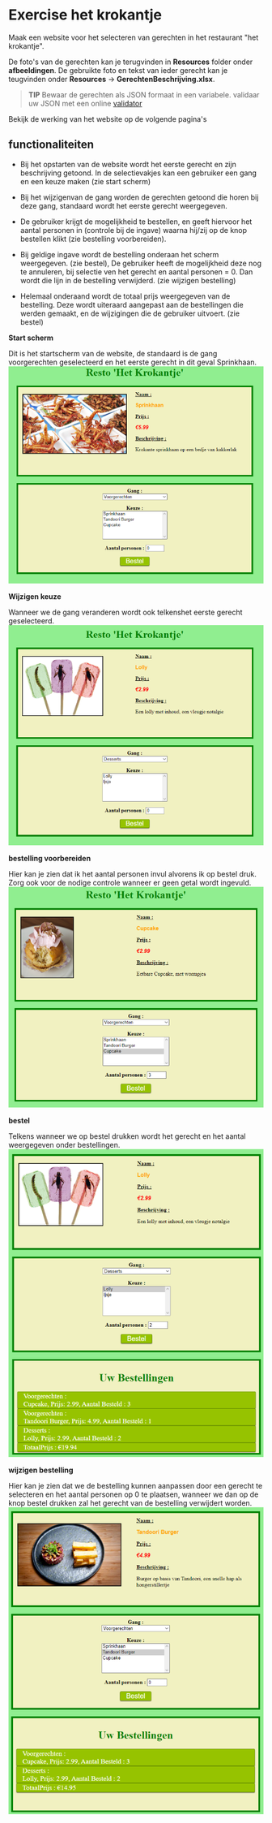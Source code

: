 # Exercise het krokantje

Maak een website voor het selecteren van gerechten in het restaurant "het krokantje".

De foto's van de gerechten kan je terugvinden in **Resources** folder onder **afbeeldingen**. De gebruikte foto en tekst van ieder gerecht kan je teugvinden onder **Resources** -> **GerechtenBeschrijving.xlsx**.

> **TIP** Bewaar de gerechten als JSON formaat in een variabele. validaar uw JSON met een online [validator](https://jsonlint.com) 

Bekijk de werking van het website op de volgende pagina's

## functionaliteiten
- Bij het opstarten van de website wordt het eerste gerecht en zijn beschrijving getoond. In de selectievakjes kan een gebruiker een gang en een keuze maken (zie start scherm)

- Bij het wijzigenvan de gang worden de gerechten getoond die horen bij deze gang, standaard wordt het eerste gerecht weergegeven.
- De gebruiker krijgt de mogelijkheid te bestellen, en geeft hiervoor het aantal personen in (controle bij de ingave) waarna hij/zij op de knop bestellen klikt (zie bestelling voorbereiden).
- Bij geldige ingave wordt de bestelling onderaan het scherm weergegeven. (zie bestel), De gebruiker heeft de mogelijkheid deze nog te annuleren, bij selectie ven het gerecht en aantal personen = 0. Dan wordt die lijn in de bestelling verwijderd. (zie wijzigen bestelling)
- Helemaal onderaand wordt de totaal prijs weergegeven van de bestelling. Deze wordt uiteraard aangepast aan de bestellingen die werden gemaakt, en de wijzigingen die de gebruiker uitvoert. (zie bestel)

<div style='page-break-after: always;'></div>

**Start scherm**

Dit is het startscherm van de website, de standaard is de gang voorgerechten geselecteerd en het eerste gerecht in dit geval Sprinkhaan.
![start scherm](src/Startscherm.png)

<div style='page-break-after: always;'></div>

**Wijzigen keuze**

Wanneer we de gang veranderen wordt ook telkenshet eerste gerecht geselecteerd.
![wijzigen gang](src/wijzigen_gang.png)

<div style='page-break-after: always;'></div>

**bestelling voorbereiden**

Hier kan je zien dat ik het aantal personen invul alvorens ik op bestel druk. Zorg ook voor de nodige controle wanneer er geen getal wordt ingevuld.
![bestelling voorbereiden](src/bestelling_voorbereiden.png)

<div style='page-break-after: always;'></div>

**bestel**

Telkens wanneer we op bestel drukken wordt het gerecht en het aantal weergegeven onder bestellingen.
![bestellen](src/bestellingen_plaatsen.png)

<div style='page-break-after: always;'></div>

**wijzigen bestelling**

Hier kan je zien dat we de bestelling kunnen aanpassen door een gerecht te selecteren en het aantal personen op 0 te plaatsen, wanneer we dan op de knop bestel drukken zal het gerecht van de bestelling verwijdert worden.
![bestelling wijzigen](src/bestelling_wijzigen.png)